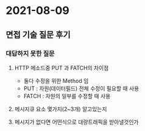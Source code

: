 # 2021-08-09

## 면접 기술 질문 후기

### 대답하지 못한 질문
1. HTTP 메소드중 PUT 과 FATCH의 차이점
   
    - 둘다 수정을 위한 Method 임
    - PUT : 자원(데이터필드) 전체 수정이 필요할 때 사용
    - FATCH : 자원의 일부를 수정할 때 사용
   
2. 메시지큐 요소 몇가지(2~3개) 알고있는지
   
3. 메시지가 없다면 어떤식으로 대량트래픽을 받아낼것인가
